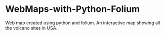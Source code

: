 # WebMaps-with-Python-Folium
Web map created using python and folium. An interactive map showing all the volcano sites in USA.
